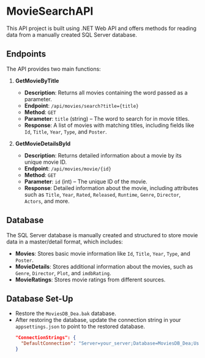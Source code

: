 # MovieSearchAPI

This API project is built using .NET Web API and offers methods for reading data from a manually created SQL Server database.

## Endpoints

The API provides two main functions:

1. **GetMovieByTitle**
   - **Description**: Returns all movies containing the word passed as a parameter.
   - **Endpoint**: `/api/movies/search?title={title}`
   - **Method**: `GET`
   - **Parameter**: `title` (string) – The word to search for in movie titles.
   - **Response**: A list of movies with matching titles, including fields like `Id`, `Title`, `Year`, `Type`, and `Poster`.

2. **GetMovieDetailsById**
   - **Description**: Returns detailed information about a movie by its unique movie ID.
   - **Endpoint**: `/api/movies/movie/{id}`
   - **Method**: `GET`
   - **Parameter**: `id` (int) – The unique ID of the movie.
   - **Response**: Detailed information about the movie, including attributes such as `Title`, `Year`, `Rated`, `Released`, `Runtime`, `Genre`, `Director`, `Actors`, and more.

## Database

The SQL Server database is manually created and structured to store movie data in a master/detail format, which includes:

- **Movies**: Stores basic movie information like `Id`, `Title`, `Year`, `Type`, and `Poster`.
- **MovieDetails**: Stores additional information about the movies, such as `Genre`, `Director`, `Plot`, and `imdbRating`.
- **MovieRatings**: Stores movie ratings from different sources.

## Database Set-Up
- Restore the `MoviesDB_Dea.bak` database.
- After restoring the database, update the connection string in your `appsettings.json` to point to the restored database.
   ```json
   "ConnectionStrings": {
     "DefaultConnection": "Server=your_server;Database=MoviesDB_Dea;User Id=your_user;Password=your_password;TrustServerCertificate=True;"
   }
   ```

